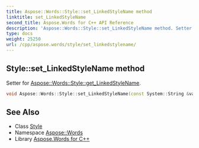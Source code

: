 ```yaml
---
title: Aspose::Words::Style::set_LinkedStyleName method
linktitle: set_LinkedStyleName
second_title: Aspose.Words for C++ API Reference
description: 'Aspose::Words::Style::set_LinkedStyleName method. Setter for Aspose::Words::Style::get_LinkedStyleName in C++.'
type: docs
weight: 25250
url: /cpp/aspose.words/style/set_linkedstylename/
---
```

## Style::set_LinkedStyleName method


Setter for [Aspose::Words::Style::get_LinkedStyleName](../get_linkedstylename/).

```cpp
void Aspose::Words::Style::set_LinkedStyleName(const System::String &value)
```

## See Also

* Class [Style](../)
* Namespace [Aspose::Words](../../)
* Library [Aspose.Words for C++](../../../)
